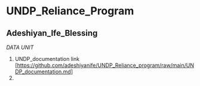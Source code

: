 # UNDP_Reliance_Program
## Adeshiyan_Ife_Blessing
_DATA UNIT_
1. UNDP_documentation link [https://github.com/adeshiyanife/UNDP_Reliance_program/raw/main/UNDP_documentation.md]
2. 
